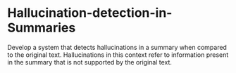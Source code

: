 # Hallucination-detection-in-Summaries
 Develop a system that detects hallucinations in a summary when compared to the original text. Hallucinations in this context refer to information present in the summary that is not supported by the original text.
